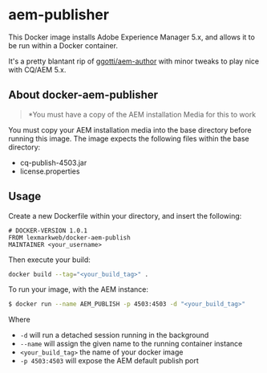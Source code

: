# aem-publisher

This Docker image installs Adobe Experience Manager 5.x, and allows it
to be run within a Docker container.

It's a pretty blantant rip of [ggotti/aem-author](https://github.com/ggotti/aem-author) with minor tweaks to play nice with CQ/AEM 5.x.

## About docker-aem-publisher

> *You must have a copy of the AEM installation Media for this to work

You must copy your AEM installation media into the base directory before
running this image. The image expects the following files within the base directory:
* cq-publish-4503.jar
* license.properties

## Usage
Create a new Dockerfile within your directory, and insert the following:

```
# DOCKER-VERSION 1.0.1
FROM lexmarkweb/docker-aem-publish
MAINTAINER <your_username>
```

Then execute your build:
```bash
docker build --tag="<your_build_tag>" .
```

To run your image, with the AEM instance:
```bash
$ docker run --name AEM_PUBLISH -p 4503:4503 -d "<your_build_tag>"
```
Where
* `-d` will run a detached session running in the background
* `--name` will assign the given name to the running container instance
* `<your_build_tag>` the name of your docker image
* `-p 4503:4503` will expose the AEM default publish port
